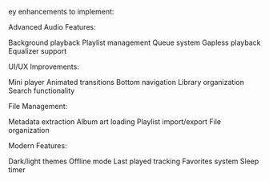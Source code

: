 ey enhancements to implement:

Advanced Audio Features:


Background playback
Playlist management
Queue system
Gapless playback
Equalizer support


UI/UX Improvements:


Mini player
Animated transitions
Bottom navigation
Library organization
Search functionality


File Management:


Metadata extraction
Album art loading
Playlist import/export
File organization


Modern Features:


Dark/light themes
Offline mode
Last played tracking
Favorites system
Sleep timer